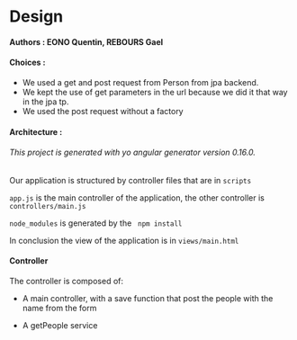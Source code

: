 # Design
#### Authors : EONO Quentin, REBOURS Gael

#### Choices :
- We used a get and post request from Person from jpa backend. 
- We kept the use of get parameters in the url because we did it that way in the jpa tp.
- We used the post request without a factory

#### Architecture :

###### This project is generated with yo angular generator version 0.16.0.

Our application is structured by controller files that are in ```scripts```

```app.js``` is the main controller of the application, the other controller is ``` controllers/main.js``` 

```node_modules``` is generated by the ``` npm install```

In conclusion the view of the application is in ```views/main.html```

#### Controller

The controller is composed of:

- A main controller, with a save function that post the people with the name from the form

- A getPeople service
